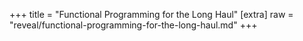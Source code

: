+++
title = "Functional Programming for the Long Haul"
[extra]
raw = "reveal/functional-programming-for-the-long-haul.md"
+++
